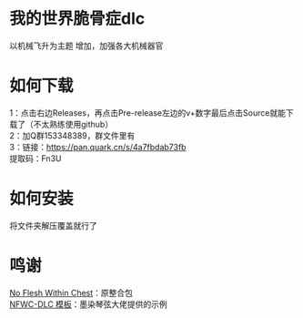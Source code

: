# **我的世界脆骨症dlc**
以机械飞升为主题
增加，加强各大机械器官
# **如何下载**
1：点击右边Releases，再点击Pre-release左边的v+数字最后点击Source就能下载了（不太熟练使用github）  
2：加Q群153348389，群文件里有  
3：链接：https://pan.quark.cn/s/4a7fbdab73fb  
提取码：Fn3U
# **如何安装**
将文件夹解压覆盖就行了
# **鸣谢**
[No Flesh Within Chest](https://github.com/Yorunina/No-Flesh-Within-Chest)：原整合包  
[NFWC-DLC 模板](https://github.com/mrqx0195/NFWC-DLC-Template?tab=readme-ov-file)：墨染琴弦大佬提供的示例
